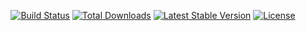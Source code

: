 <p align="center">
<a href="https://travis-ci.org/westacks/php-telebot-sdk"><img src="https://travis-ci.org/westacks/php-telebot-sdk.svg" alt="Build Status"></a>
<a href="https://packagist.org/packages/westacks/php-telebot-sdk"><img src="https://poser.pugx.org/westacks/php-telebot-sdk/d/total.svg" alt="Total Downloads"></a>
<a href="https://packagist.org/packages/westacks/php-telebot-sdk"><img src="https://poser.pugx.org/westacks/php-telebot-sdk/v/stable.svg" alt="Latest Stable Version"></a>
<a href="https://packagist.org/packages/westacks/php-telebot-sdk"><img src="https://poser.pugx.org/westacks/php-telebot-sdk/license.svg" alt="License"></a>
</p>
